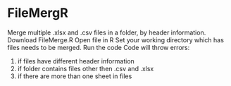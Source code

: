 # FileMergR
Merge multiple .xlsx and .csv files in a folder, by header information.
Download FileMerge.R
Open file in R
Set your working directory which has files needs to be merged.
Run the code
Code will throw errors: 
1) if files have different header information
2) if folder contains files other then .csv and .xlsx
3) if there are more than one sheet in files
